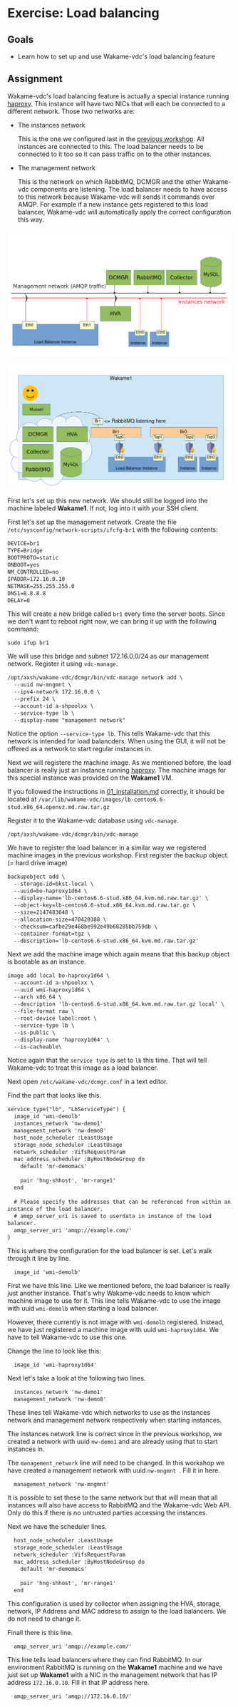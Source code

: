 # Exercise: Load balancing

## Goals

* Learn how to set up and use Wakame-vdc's load balancing feature

## Assignment

Wakame-vdc's load balancing feature is actually a special instance running [haproxy](http://www.haproxy.org). This instance will have two NICs that will each be connected to a different network. Those two networks are:

* The instances network

  This is the one we configured last in the [previous workshop](../workshop_02_vdc_1host/01_installation.md). All instances are connected to this. The load balancer needs to be connected to it too so it can pass traffic on to the other instances.


* The management network

  This is the network on which RabbitMQ, DCMGR and the other Wakame-vdc components are listening. The load balancer needs to have access to this network because Wakame-vdc will sends it commands over AMQP. For example if a new instance gets registered to this load balancer, Wakame-vdc will automatically apply the correct configuration this way.

![Management network Vs instances network](images/03_01_01_management_vs_instances_network.png)

![LB bridged network setup](images/03_01_02_LB_bridged_setup.png)

First let's set up this new network. We should still be logged into the machine labeled **Wakame1**. If not, log into it with your SSH client.

First let's set up the management network. Create the file `/etc/sysconfig/network-scripts/ifcfg-br1` with the following contents:

```
DEVICE=br1
TYPE=Bridge
BOOTPROTO=static
ONBOOT=yes
NM_CONTROLLED=no
IPADDR=172.16.0.10
NETMASK=255.255.255.0
DNS1=8.8.8.8
DELAY=0
```

This will create a new bridge called `br1` every time the server boots. Since we don't want to reboot right now, we can bring it up with the following command:

```
sudo ifup br1
```

We will use this bridge and subnet 172.16.0.0/24 as our management network. Register it using `vdc-manage`.

```
/opt/axsh/wakame-vdc/dcmgr/bin/vdc-manage network add \
  --uuid nw-mngmnt \
  --ipv4-network 172.16.0.0 \
  --prefix 24 \
  --account-id a-shpoolxx \
  --service-type lb \
  --display-name "management network"
```

Notice the option `--service-type lb`. This tells Wakame-vdc that this network is intended for load balancders. When using the GUI, it will not be offered as a network to start regular instances in.

Next we will registere the machine image. As we mentioned before, the load balancer is really just an instance running [haproxy](http://www.haproxy.org). The machine image for this special instance was provided on the **Wakame1** VM.

If you followed the instructions in [01_installation.md](01_installation.md) correctly, it should be located at `/var/lib/wakame-vdc/images/lb-centos6.6-stud.x86_64.openvz.md.raw.tar.gz`

Register it to the Wakame-vdc database using `vdc-manage`.

```
/opt/axsh/wakame-vdc/dcmgr/bin/vdc-manage
```

We have to register the load balancer in a similar way we registered machine images in the previous workshop. First register the backup object. (= hard drive image)

```
backupobject add \
  --storage-id=bkst-local \
  --uuid=bo-haproxy1d64 \
  --display-name='lb-centos6.6-stud.x86_64.kvm.md.raw.tar.gz' \
  --object-key=lb-centos6.6-stud.x86_64.kvm.md.raw.tar.gz \
  --size=2147483648 \
  --allocation-size=470420388 \
  --checksum=cafbe29e468be992e49b68285bb759db \
  --container-format=tgz \
  --description='lb-centos6.6-stud.x86_64.kvm.md.raw.tar.gz'
```

Next we add the machine image which again means that this backup object is bootable as an instance.

```
image add local bo-haproxy1d64 \
  --account-id a-shpoolxx \
  --uuid wmi-haproxy1d64 \
  --arch x86_64 \
  --description 'lb-centos6.6-stud.x86_64.kvm.md.raw.tar.gz local' \
  --file-format raw \
  --root-device label:root \
  --service-type lb \
  --is-public \
  --display-name 'haproxy1d64' \
  --is-cacheable\
```

Notice again that the `service type` is set to `lb` this time. That will tell Wakame-vdc to treat this image as a load balancer.

Next open `/etc/wakame-vdc/dcmgr.conf` in a text editor.

Find the part that looks like this.

```
service_type("lb", "LbServiceType") {
  image_id 'wmi-demolb'
  instances_network 'nw-demo1'
  management_network 'nw-demo8'
  host_node_scheduler :LeastUsage
  storage_node_scheduler :LeastUsage
  network_scheduler :VifsRequestParam
  mac_address_scheduler :ByHostNodeGroup do
    default 'mr-demomacs'

    pair 'hng-shhost', 'mr-range1'
  end

  # Please specify the addresses that can be referenced from within an instance of the load balancer.
  # amqp_server_uri is saved to userdata in instance of the load balancer.
  amqp_server_uri 'amqp://example.com/'
}
```

This is where the configuration for the load balancer is set. Let's walk through it line by line.

```
  image_id 'wmi-demolb'
```

First we have this line. Like we mentioned before, the load balancer is really just another instance. That's why Wakame-vdc needs to know which machine image to use for it. This line tells Wakame-vdc to use the image with uuid `wmi-demolb` when starting a load balancer.

However, there currently is not image with `wmi-demolb` registered. Instead, we have just registered a machine image with uuid `wmi-haproxy1d64`. We have to tell Wakame-vdc to use this one.

Change the line to look like this:

```
  image_id 'wmi-haproxy1d64'
```

Next let's take a look at the following two lines.

```
  instances_network 'nw-demo1'
  management_network 'nw-demo8'
```

These lines tell Wakame-vdc which networks to use as the instances network and management network respectively when starting instances.

The instances network line is correct since in the previous workshop, we created a network with uuid `nw-demo1` and are already using that to start instances in.

The `management_network` line will need to be changed. In this workshop we have created a management network with uuid `nw-mngmnt `. Fill it in here.

```
  management_network 'nw-mngmnt'
```

It is possible to set these to the same network but that will mean that all instances will also have access to RabbitMQ and the Wakame-vdc Web API. Only do this if there is no untrusted parties accessing the instances.

Next we have the scheduler lines.

```
  host_node_scheduler :LeastUsage
  storage_node_scheduler :LeastUsage
  network_scheduler :VifsRequestParam
  mac_address_scheduler :ByHostNodeGroup do
    default 'mr-demomacs'

    pair 'hng-shhost', 'mr-range1'
  end
```

This configuration is used by collector when assigning the HVA, storage, network, IP Address and MAC address to assign to the load balancers. We do not need to change it.

Finall there is this line.

```
  amqp_server_uri 'amqp://example.com/'
```

This line tells load balancers where they can find RabbitMQ. In our environment RabbitMQ is running on the **Wakame1** machine and we have just set up **Wakame1** with a NIC in the management network that has IP address `172.16.0.10`. Fill in that IP address here.

```
  amqp_server_uri 'amqp://172.16.0.10/'
```
